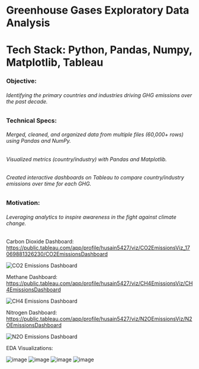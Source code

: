 # Greenhouse Gases Exploratory Data Analysis
# Tech Stack: Python, Pandas, Numpy, Matplotlib, Tableau

### Objective:

###### Identifying the primary countries and industries driving GHG emissions over the past decade.​

### Technical Specs:

###### Merged, cleaned, and organized data from multiple files (60,000+ rows) using Pandas and NumPy.

###### Visualized metrics (country/industry) with Pandas and Matplotlib.

###### Created interactive dashboards on Tableau to compare country/industry emissions over time for each GHG.

### Motivation:

###### Leveraging analytics to inspire awareness in the fight against climate change.

Carbon Dioxide Dashboard: https://public.tableau.com/app/profile/husain5427/viz/CO2EmissionsViz_17069881326230/CO2EmissionsDashboard

![CO2 Emissions Dashboard](https://github.com/HusainMiyala/Greenhouse-Gases/assets/98285048/19b58894-d7e6-4704-bf99-0133581e0242)

Methane Dashboard: https://public.tableau.com/app/profile/husain5427/viz/CH4EmissionsViz/CH4EmissionsDashboard

![CH4 Emissions Dashboard](https://github.com/HusainMiyala/Greenhouse-Gases-Data-Analysis/assets/98285048/e9979cf9-4956-457b-9f72-d79a93384ecd)

Nitrogen Dashboard: https://public.tableau.com/app/profile/husain5427/viz/N2OEmissionsViz/N2OEmissionsDashboard

![N2O Emissions Dashboard](https://github.com/HusainMiyala/Greenhouse-Gases-Data-Analysis/assets/98285048/5e32a9ba-5e36-4bb1-ad3a-53a45fc7c749)

EDA Visualizations:

![image](https://github.com/HusainMiyala/Greenhouse-Gases/assets/98285048/384f44f7-6cbd-4bfd-970b-a3950bad1880)
![image](https://github.com/HusainMiyala/Greenhouse-Gases/assets/98285048/e5ccbddf-69f6-4042-9f91-eb35bf256641)
![image](https://github.com/HusainMiyala/Greenhouse-Gases/assets/98285048/c24d1e2b-6cef-4e62-9c58-c4b0aef51d68)
![image](https://github.com/HusainMiyala/Greenhouse-Gases/assets/98285048/7aa288a2-b0a8-4ac5-b7ac-e359210b8a31)
